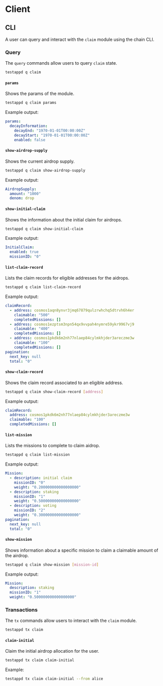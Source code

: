 <!--
order: 7
-->

# Client

## CLI

A user can query and interact with the `claim` module using the chain CLI.

### Query

The `query` commands allow users to query `claim` state.

```sh
testappd q claim
```

#### `params`

Shows the params of the module.

```sh
testappd q claim params
```

Example output:

```yml
params:
  decayInformation:
    decayEnd: "1970-01-01T00:00:00Z"
    decayStart: "1970-01-01T00:00:00Z"
    enabled: false
```

#### `show-airdrop-supply`

Shows the current airdrop supply.

```sh
testappd q claim show-airdrop-supply
```

Example output:

```yml
AirdropSupply:
  amount: "1000"
  denom: drop
```

#### `show-initial-claim`

Shows the information about the initial claim for airdrops.

```sh
testappd q claim show-initial-claim
```

Example output:

```yml
InitialClaim:
  enabled: true
  missionID: "0"
```

#### `list-claim-record`

Lists the claim records for eligible addresses for the aidrops.

```sh
testappd q claim list-claim-record
```

Example output:

```yml
claimRecord:
  - address: cosmos1aqn8ynvr3jmq67879qulzrwhchq5dtrvh6h4er
    claimable: "500"
    completedMissions: []
  - address: cosmos1ezptsm3npn54qx9vvpah4nymre59ykr9967vj9
    claimable: "400"
    completedMissions: []
  - address: cosmos1pkdk6m2nh77nlaep84cylmkhjder3areczme3w
    claimable: "100"
    completedMissions: []
pagination:
  next_key: null
  total: "0"
```

#### `show-claim-record`

Shows the claim record associated to an eligible address.

```sh
testappd q claim show-claim-record [address]
```

Example output:

```yml
claimRecord:
  address: cosmos1pkdk6m2nh77nlaep84cylmkhjder3areczme3w
  claimable: "100"
  completedMissions: []
```

#### `list-mission`

Lists the missions to complete to claim aidrop.

```sh
testappd q claim list-mission
```

Example output:

```yml
Mission:
  - description: initial claim
    missionID: "0"
    weight: "0.200000000000000000"
  - description: staking
    missionID: "1"
    weight: "0.500000000000000000"
  - description: voting
    missionID: "2"
    weight: "0.300000000000000000"
pagination:
  next_key: null
  total: "0"
```

#### `show-mission`

Shows information about a specific mission to claim a claimable amount of the airdrop.

```sh
testappd q claim show-mission [mission-id]
```

Example output:

```yml
Mission:
  description: staking
  missionID: "1"
  weight: "0.500000000000000000"
```

### Transactions

The `tx` commands allow users to interact with the `claim` module.

```sh
testappd tx claim
```

#### `claim-initial`

Claim the initial airdrop allocation for the user.

```sh
testappd tx claim claim-initial
```

Example:

```sh
testappd tx claim claim-initial --from alice
```
